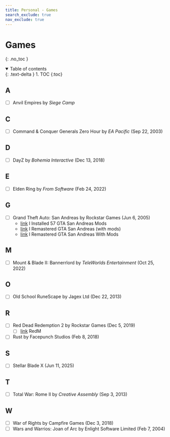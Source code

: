 ```yaml
---
title: Personal - Games
search_exclude: true
nav_exclude: true
---
```


<!-- prettier-ignore-start -->
# Games
{: .no_toc }

<details open markdown="block">
  <summary>
    Table of contents
  </summary>
  {: .text-delta }
1. TOC
{:toc}
</details>

<!-- prettier-ignore-end -->

## A

-   [ ] Anvil Empires by _Siege Camp_

## C

-   [ ] Command & Conquer Generals Zero Hour by _EA Pacific_ (Sep 22, 2003)

## D

-   [ ] DayZ by _Bohemia Interactive_ (Dec 13, 2018)

## E

-   [ ] Elden Ring by _From Software_ (Feb 24, 2022)

## G

-   [ ] Grand Theft Auto: San Andreas by Rockstar Games (Jun 6, 2005)
    -   [link](https://www.youtube.com/watch?v=B5relHf21lo) I Installed 57 GTA San Andreas Mods
    -   [link](https://www.youtube.com/watch?v=utVIt6-K9R4) I Remastered GTA San Andreas (with mods)
    -   [link](https://www.youtube.com/watch?v=PsSHfy50m1o) I Remastered GTA San Andreas With Mods

## M

-   [ ] Mount & Blade II: Bannerrlord by _TeleWorlds Entertainment_ (Oct 25, 2022)

## O

-   [ ] Old School RuneScape by Jagex Ltd (Dec 22, 2013)

## R

-   [ ] Red Dead Redemption 2 by Rockstar Games (Dec 5, 2019)
    -   [ ] [link](https://redm.net/) RedM
-   [ ] Rust by Facepunch Studios (Feb 8, 2018)

## S

-   [ ] Stellar Blade X (Jun 11, 2025)

## T

-   [ ] Total War: Rome II by _Creative Assembly_ (Sep 3, 2013)

## W

-   [ ] War of Rights by Campfire Games (Dec 3, 2018)
-   [ ] Wars and Warrios: Joan of Arc by Enlight Software Limited (Feb 7, 2004)
